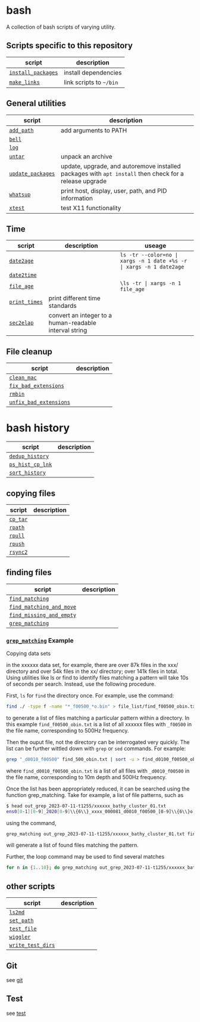 # bash
A collection of bash scripts of varying utility.

## Scripts specific to this repository

| script               | description                           | 
| -------------------- | ------------------------------------  | 
| [`install_packages`](install_packages.sh) | install dependencies  |
| [`make_links`](make_links.sh) | link scripts to `~/bin`  |

## General utilities

| script               | description                           | 
| -------------------- | ------------------------------------  | 
| [`add_path`](add_path.sh) | add arguments to PATH |
| [`bell`](bell.sh) |
| [`log`](log.sh) |
| [`untar`](untar.sh) | unpack an archive |
| [`update_packages`](update_packages.sh) | update, upgrade, and autoremove installed packages with `apt install`  then check for a release upgrade |
| [`whatsup`](whatsup.sh) | print host, display, user, path, and PID information |
| [`xtest`](xtest.sh) | test X11 functionality |

## Time
| script               | description                           | useage |
| -------------------- | ------------------------------------  | -- |
| [`date2age`](date2age.sh) | | `ls -tr --color=no \| xargs -n 1 date +%s -r \| xargs -n 1 date2age` |
| [`date2time`](date2time.sh) |
| [`file_age`](file_age.sh) | | `\ls -tr \| xargs -n 1 file_age` |
| [`print_times`](print_times.sh) | print different time standards |
| [`sec2elap`](sec2elap.sh) | convert an integer to a human-readable interval string |

## File cleanup
| script               | description                           | 
| -------------------- | ------------------------------------  | 
| [`clean_mac`](clean_mac.sh) |
| [`fix_bad_extensions`](fix_bad_extensions.sh) |
| [`rmbin`](rmbin.sh) |
| [`unfix_bad_extensions`](unfix_bad_extensions.sh) |

# bash history
| script               | description                           | 
| -------------------- | ------------------------------------  | 
| [`dedup_history`](dedup_history.sh) |
| [`ps_hist_cp_lnk`](ps_hist_cp_lnk.sh) |
| [`sort_history`](sort_history.sh) |

## copying files
| script               | description                           | 
| -------------------- | ------------------------------------  | 
| [`cp_tar`](cp_tar.sh) |
| [`rpath`](rpath.sh) |
| [`rpull`](rpull.sh) |
| [`rpush`](rpush.sh) |
| [`rsync2`](rsync2.sh) |

## finding files
| script               | description                           | 
| -------------------- | ------------------------------------  | 
| [`find_matching`](find_matching.sh) |
| [`find_matching_and_move`](find_matching_and_move.sh) |
| [`find_missing_and_empty`](find_missing_and_empty.sh) |
| [`grep_matching`](grep_matching.sh) |

### [`grep_matching`](grep_matching.sh) Example
Copying data sets

in the xxxxxx data set, for example, there are over 87k files in the xxx/ directory and over 54k
files in the xx/ directory; over 141k files in total. Using utilities like ls or find to identify
files matching a pattern will take 10s of seconds per search. Instead, use the following
procedure.

First, `ls` for `find` the directory once. For example, use the command:

````bash
find ./ -type f -name "*_f00500_*o.bin" > file_list/find_f00500_obin.txt
````

to generate a list of files matching a particular pattern within a directory. In this example
`find_f00500_obin.txt` is a list of all xxxxxx files with `_f00500` in the file name,
corresponding to 500Hz frequency.

Then the ouput file, not the directory can be interrogated very quickly. The
list can be further wittled down with `grep` or `sed` commands. For example:

````bash
grep "_d0010_f00500" find_500_obin.txt | sort -u > find_d0100_f00500_obin.txt
````

where `find_d0010_f00500_obin.txt` is a list of all files with `_d0010_f00500` in the file name,
 corresponding to 10m depth and 500Hz frequency.

Once the list has been appropriately reduced, it can be searched using the function
grep_matching. Take for example, a list of file patterns, such as

````bash
$ head out_grep_2023-07-11-t1255/xxxxxx_bathy_cluster_01.txt
ens0[0-1][0-9]_2020[0-9]\\{6\\}_xxxx_000081_d0010_f00500_[0-9]\\{6\\}o.bin
````

using the command, 

````bash
grep_matching out_grep_2023-07-11-t1255/xxxxxx_bathy_cluster_01.txt find_d0010_f00500_obin.txt
````

will generate a list of found files matching the pattern.

Further, the loop command may be used to find several matches

````bash
for n in {1..10}; do grep_matching out_grep_2023-07-11-t1255/xxxxxx_bathy_cluster_$(printf "%02d" $n).txt find_d0010_f00500_obin.txt ; done
````

## other scripts
| script               | description                           | 
| -------------------- | ------------------------------------  | 
| [`ls2md`](ls2md.sh) |
| [`set_path`](set_path.sh) |
| [`test_file`](test_file.sh) |
| [`wiggler`](wiggler.sh) |
| [`write_test_dirs`](write_test_dirs.sh) |

## Git
see [git](git)

## Test
see [test](test)
